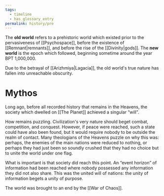 ```yaml
---
tags:
  - timeline
  - has_glossary_entry
permalink: history/pre
---
```

The **old world** refers to a prehistoric world which existed prior to the pervasiveness of [[Psychospace]], before the existence of [[Remnant|remnants]], and before the rise of the [[Divinity|gods]]. The **new world** is the epoch which followed, beginning sometime around the year BPT 1,000,000.

Due to the betrayal of [[Arizhmiya|Lagacia]], the old world's true nature has fallen into unreachable obscurity.

# Mythos
Long ago, before all recorded history that remains in the Heavens, the society which dwelled on [[The Planet]] achieved a singular “will”.

How remains puzzling. Civilization's very nature should beget combat, competition, and conquest. However, if peace were reached, such a state could have also been found, but it would require nobody to be outside the realm of contact. Many theologians of the Heavens puzzle on why this was: perhaps, the enemies of the main nations were reduced to nothing, or perhaps they had just been so soundly crushed that they had no choice but to unite the world under one flag.

What is important is that society did reach this point. An “event horizon” of information had been reached where nobody possessed any information they did not also share. This was the united will of nations: the unity of information begets a unity of purpose.

The world was brought to an end by the [[War of Chaos]].

